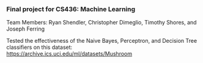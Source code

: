 ### Final project for CS436: Machine Learning
Team Members: Ryan Shendler, Christopher Dimeglio, Timothy Shores, and Joseph Ferring

Tested the effectiveness of the Naive Bayes, Perceptron, and Decision Tree classifiers on this dataset: https://archive.ics.uci.edu/ml/datasets/Mushroom
